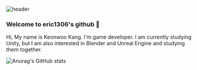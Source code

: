 ![header](https://capsule-render.vercel.app/api?type=Cylinder&color=auto&height=300&section=header&text=eric1306's%20Github&fontSize=90)

### Welcome to eric1306's github 👋

Hi, My name is Keonwoo Kang. I'm game developer.
I am currently studying Unity, but I am also interested in Blender and Unreal Engine and studying them together.

![Anurag's GitHub stats](https://github-readme-stats.vercel.app/api?username=eric1306&show_icons=true&theme=radical)
